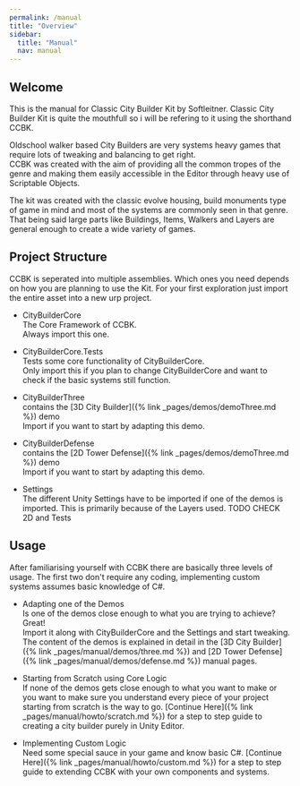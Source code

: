 ```yaml
---
permalink: /manual
title: "Overview"
sidebar:
  title: "Manual"
  nav: manual
---
```


## Welcome

This is the manual for Classic City Builder Kit by Softleitner. Classic City Builder Kit is quite the mouthfull so i will be refering to it using the shorthand CCBK.  

Oldschool walker based City Builders are very systems heavy games that require lots of tweaking and balancing to get right.  
CCBK was created with the aim of providing all the common tropes of the genre and making them easily accessible in the Editor through heavy use of Scriptable Objects.  

The kit was created with the classic evolve housing, build monuments type of game in mind and most of the systems are commonly seen in that genre. That being said large parts like Buildings, Items, Walkers and Layers are general enough to create a wide variety of games.  

## Project Structure

CCBK is seperated into multiple assemblies. Which ones you need depends on how you are planning to use the Kit. For your first exploration just import the entire asset into a new urp project.

* CityBuilderCore  
The Core Framework of CCBK.  
Always import this one.

* CityBuilderCore.Tests  
Tests some core functionality of CityBuilderCore.  
Only import this if you plan to change CityBuilderCore and want to check if the basic systems still function.  

* CityBuilderThree  
contains the [3D City Builder]({% link _pages/demos/demoThree.md %}) demo  
Import if you want to start by adapting this demo.

* CityBuilderDefense  
contains the [2D Tower Defense]({% link _pages/demos/demoThree.md %}) demo  
Import if you want to start by adapting this demo.

* Settings  
The different Unity Settings have to be imported if one of the demos is imported. This is primarily because of the Layers used. TODO CHECK 2D and Tests

## Usage

After familiarising yourself with CCBK there are basically three levels of usage. The first two don't require any coding, implementing custom systems assumes basic knowledge of C#.

* Adapting one of the Demos  
Is one of the demos close enough to what you are trying to achieve? Great!  
Import it along with CityBuilderCore and the Settings and start tweaking. The content of the demos is explained in detail in the [3D City Builder]({% link _pages/manual/demos/three.md %}) and [2D Tower Defense]({% link _pages/manual/demos/defense.md %}) manual pages. 

* Starting from Scratch using Core Logic  
If none of the demos gets close enough to what you want to make or you want to make sure you understand every piece of your project starting from scratch is the way to go. [Continue Here]({% link _pages/manual/howto/scratch.md %}) for a step to step guide to creating a city builder purely in Unity Editor.

* Implementing Custom Logic  
Need some special sauce in your game and know basic C#. [Continue Here]({% link _pages/manual/howto/custom.md %}) for a step to step guide to extending CCBK with your own components and systems.